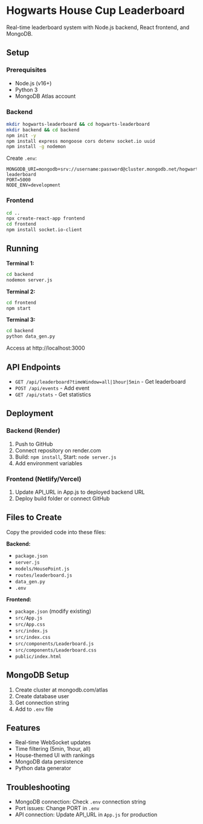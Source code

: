 # Hogwarts House Cup Leaderboard

Real-time leaderboard system with Node.js backend, React frontend, and MongoDB.

## Setup

### Prerequisites
- Node.js (v16+)
- Python 3
- MongoDB Atlas account

### Backend
```bash
mkdir hogwarts-leaderboard && cd hogwarts-leaderboard
mkdir backend && cd backend
npm init -y
npm install express mongoose cors dotenv socket.io uuid
npm install -g nodemon
```

Create `.env`:
```
MONGODB_URI=mongodb+srv://username:password@cluster.mongodb.net/hogwarts-leaderboard
PORT=5000
NODE_ENV=development
```

### Frontend
```bash
cd ..
npx create-react-app frontend
cd frontend
npm install socket.io-client
```

## Running

**Terminal 1:**
```bash
cd backend
nodemon server.js
```

**Terminal 2:**
```bash
cd frontend
npm start
```

**Terminal 3:**
```bash
cd backend
python data_gen.py
```

Access at http://localhost:3000

## API Endpoints

- `GET /api/leaderboard?timeWindow=all|1hour|5min` - Get leaderboard
- `POST /api/events` - Add event
- `GET /api/stats` - Get statistics

## Deployment

### Backend (Render)
1. Push to GitHub
2. Connect repository on render.com
3. Build: `npm install`, Start: `node server.js`
4. Add environment variables

### Frontend (Netlify/Vercel)
1. Update API_URL in App.js to deployed backend URL
2. Deploy build folder or connect GitHub

## Files to Create

Copy the provided code into these files:

**Backend:**
- `package.json`
- `server.js` 
- `models/HousePoint.js`
- `routes/leaderboard.js`
- `data_gen.py`
- `.env`

**Frontend:**
- `package.json` (modify existing)
- `src/App.js`
- `src/App.css`
- `src/index.js`
- `src/index.css`
- `src/components/Leaderboard.js`
- `src/components/Leaderboard.css`
- `public/index.html`

## MongoDB Setup
1. Create cluster at mongodb.com/atlas
2. Create database user
3. Get connection string
4. Add to `.env` file

## Features
- Real-time WebSocket updates
- Time filtering (5min, 1hour, all)
- House-themed UI with rankings
- MongoDB data persistence
- Python data generator

## Troubleshooting
- MongoDB connection: Check `.env` connection string
- Port issues: Change PORT in `.env`
- API connection: Update API_URL in `App.js` for production
